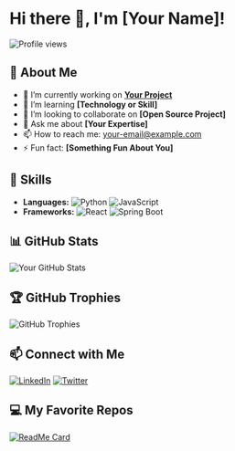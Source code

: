 # Hi there 👋, I'm [Your Name]!

![Profile views](https://komarev.com/ghpvc/?username=yourusername&color=blue)

## 🚀 About Me
- 🔭 I’m currently working on **[Your Project](https://github.com/yourusername/yourproject)**
- 🌱 I’m learning **[Technology or Skill]**
- 👯 I’m looking to collaborate on **[Open Source Project]**
- 💬 Ask me about **[Your Expertise]**
- 📫 How to reach me: [your-email@example.com](mailto:your-email@example.com)
- ⚡ Fun fact: **[Something Fun About You]**

## 🌟 Skills
- **Languages:** ![Python](https://img.shields.io/badge/Python-3776AB?style=for-the-badge&logo=python&logoColor=white) ![JavaScript](https://img.shields.io/badge/JavaScript-F7DF1E?style=for-the-badge&logo=javascript&logoColor=black)  
- **Frameworks:** ![React](https://img.shields.io/badge/React-20232A?style=for-the-badge&logo=react&logoColor=61DAFB) ![Spring Boot](https://img.shields.io/badge/Spring_Boot-6DB33F?style=for-the-badge&logo=spring&logoColor=white)

## 📊 GitHub Stats
![Your GitHub Stats](https://github-readme-stats.vercel.app/api?username=yourusername&show_icons=true&theme=radical)

## 🏆 GitHub Trophies
![GitHub Trophies](https://github-profile-trophy.vercel.app/?username=yourusername&theme=onestar)

## 📫 Connect with Me
[![LinkedIn](https://img.shields.io/badge/LinkedIn-blue?style=for-the-badge&logo=linkedin&logoColor=white)](https://linkedin.com/in/yourusername)
[![Twitter](https://img.shields.io/badge/Twitter-1DA1F2?style=for-the-badge&logo=twitter&logoColor=white)](https://twitter.com/yourusername)

## 💻 My Favorite Repos
[![ReadMe Card](https://github-readme-stats.vercel.app/api/pin/?username=yourusername&repo=yourrepo&theme=radical)](https://github.com/yourusername/yourrepo)

